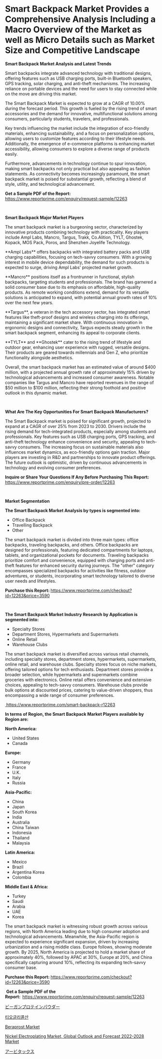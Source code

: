 <p><h1>Smart Backpack Market Provides a Comprehensive Analysis Including a Macro Overview of the Market as well as Micro Details such as Market Size and Competitive Landscape</h1></p><p><strong>Smart Backpack Market Analysis and Latest Trends</strong></p>
<p><p>Smart backpacks integrate advanced technology with traditional designs, offering features such as USB charging ports, built-in Bluetooth speakers, GPS tracking, solar charging, and anti-theft mechanisms. The increasing reliance on portable devices and the need for users to stay connected while on the move are driving this market.</p><p>The Smart Backpack Market is expected to grow at a CAGR of 10.00% during the forecast period. This growth is fueled by the rising trend of smart accessories and the demand for innovative, multifunctional solutions among consumers, particularly students, travelers, and professionals. </p><p>Key trends influencing the market include the integration of eco-friendly materials, enhancing sustainability, and a focus on personalization options, allowing users to customize features according to their lifestyle needs. Additionally, the emergence of e-commerce platforms is enhancing market accessibility, allowing consumers to explore a diverse range of products easily. </p><p>Furthermore, advancements in technology continue to spur innovation, making smart backpacks not only practical but also appealing as fashion statements. As connectivity becomes increasingly paramount, the smart backpack market is poised for substantial growth, reflecting a blend of style, utility, and technological advancement.</p></p>
<p><strong>Get a Sample PDF of the Report:&nbsp;</strong> <a href="https://www.reportprime.com/enquiry/request-sample/12263">https://www.reportprime.com/enquiry/request-sample/12263</a></p>
<p>&nbsp;</p>
<p><strong>Smart Backpack Major Market Players</strong></p>
<p><p>The smart backpack market is a burgeoning sector, characterized by innovative products combining technology with practicality. Key players include Ampl Labs, Mancro, Targus, Trakk, Co.Alition, TYLT, Ghostek, Kopack, MOS Pack, Poros, and Shenzhen Joyelife Technology.</p><p>**Ampl Labs** offers backpacks with integrated battery packs and USB charging capabilities, focusing on tech-savvy consumers. With a growing interest in mobile device dependability, the demand for such products is expected to surge, driving Ampl Labs' projected market growth.</p><p>**Mancro** positions itself as a frontrunner in functional, stylish backpacks, targeting students and professionals. The brand has garnered a solid consumer base due to its emphasis on affordable, high-quality products. As remote working conditions extend, demand for its versatile solutions is anticipated to expand, with potential annual growth rates of 10% over the next few years.</p><p>**Targus**, a veteran in the tech accessory sector, has integrated smart features like theft-proof designs and wireless charging into its offerings, maintaining a significant market share. With continuous innovation in ergonomic designs and connectivity, Targus expects steady growth in the smart backpack segment, enhancing its appeal to corporate clients.</p><p>**TYLT** and **Ghostek** cater to the rising trend of lifestyle and outdoor gear, enhancing user experience with rugged, versatile designs. Their products are geared towards millennials and Gen Z, who prioritize functionality alongside aesthetics.</p><p>Overall, the smart backpack market has an estimated value of around $400 million, with a projected annual growth rate of approximately 15% driven by technological advancements and increased consumer awareness. Notable companies like Targus and Mancro have reported revenues in the range of $50 million to $100 million, reflecting their strong foothold and positive outlook in this dynamic market.</p></p>
<p>&nbsp;</p>
<p><strong>What Are The Key Opportunities For Smart Backpack Manufacturers?</strong></p>
<p><p>The Smart Backpack market is poised for significant growth, projected to expand at a CAGR of over 25% from 2023 to 2030. Drivers include the rising demand for tech-integrated products, especially among students and professionals. Key features such as USB charging ports, GPS tracking, and anti-theft technology enhance convenience and security, appealing to tech-savvy consumers. The increasing focus on sustainable materials also influences market dynamics, as eco-friendly options gain traction. Major players are investing in R&D and partnerships to innovate product offerings. The future outlook is optimistic, driven by continuous advancements in technology and evolving consumer preferences.</p></p>
<p><strong>Inquire or Share Your Questions If Any Before Purchasing This Report:</strong> <a href="https://www.reportprime.com/enquiry/pre-order/12263">https://www.reportprime.com/enquiry/pre-order/12263</a></p>
<p>&nbsp;</p>
<p><strong>Market Segmentation</strong></p>
<p><strong>The Smart Backpack Market Analysis by types is segmented into:</strong></p>
<p><ul><li>Office Backpack</li><li>Travelling Backpack</li><li>Other</li></ul></p>
<p><p>The smart backpack market is divided into three main types: office backpacks, traveling backpacks, and others. Office backpacks are designed for professionals, featuring dedicated compartments for laptops, tablets, and organizational pockets for documents. Traveling backpacks prioritize comfort and convenience, equipped with charging ports and anti-theft features for enhanced security during journeys. The "other" category encompasses specialized backpacks for activities like fitness, outdoor adventures, or students, incorporating smart technology tailored to diverse user needs and lifestyles.</p></p>
<p><strong>Purchase this Report:&nbsp;</strong><a href="https://www.reportprime.com/checkout?id=12263&price=3590">https://www.reportprime.com/checkout?id=12263&price=3590</a></p>
<p>&nbsp;</p>
<p><strong>The Smart Backpack Market Industry Research by Application is segmented into:</strong></p>
<p><ul><li>Specialty Stores</li><li>Department Stores, Hypermarkets and Supermarkets</li><li>Online Retail</li><li>Warehouse Clubs</li></ul></p>
<p><p>The smart backpack market is diversified across various retail channels, including specialty stores, department stores, hypermarkets, supermarkets, online retail, and warehouse clubs. Specialty stores focus on niche markets, offering tailored options for tech enthusiasts. Department stores provide a broader selection, while hypermarkets and supermarkets combine groceries with electronics. Online retail offers convenience and extensive choices, appealing to tech-savvy consumers. Warehouse clubs provide bulk options at discounted prices, catering to value-driven shoppers, thus encompassing a wide range of consumer preferences.</p></p>
<p><a href="https://www.reportprime.com/smart-backpack-r12263">&nbsp;https://www.reportprime.com/smart-backpack-r12263</a></p>
<p><strong>In terms of Region, the Smart Backpack Market Players available by Region are:</strong></p>
<p>
    <p> <strong> North America: </strong>
        <ul>
            <li>United States</li>
            <li>Canada</li>
        </ul>
        </p> 
    <p> <strong> Europe: </strong>
        <ul>
            <li>Germany</li>
            <li>France</li>
            <li>U.K.</li>
            <li>Italy</li>
            <li>Russia</li>
        </ul>
        </p> 
    <p> <strong> Asia-Pacific: </strong>
        <ul>
            <li>China</li>
            <li>Japan</li>
            <li>South Korea</li>
            <li>India</li>
            <li>Australia</li>
            <li>China Taiwan</li>
            <li>Indonesia</li>
            <li>Thailand</li>
            <li>Malaysia</li>
        </ul>
        </p> 
    <p> <strong> Latin America: </strong>
        <ul>
            <li>Mexico</li>
            <li>Brazil</li>
            <li>Argentina Korea</li>
            <li>Colombia</li>
        </ul>
        </p> 
    <p> <strong> Middle East & Africa: </strong>
        <ul>
            <li>Turkey</li>
            <li>Saudi</li>
            <li>Arabia</li>
            <li>UAE</li>
            <li>Korea</li>
        </ul>
    </p>
    </p>
<p><p>The smart backpack market is witnessing robust growth across various regions, with North America leading due to high consumer adoption and technological advancements. Meanwhile, the Asia-Pacific region is expected to experience significant expansion, driven by increasing urbanization and a rising middle class. Europe follows, showing moderate growth. By 2025, North America is projected to hold a market share of approximately 40%, followed by APAC at 30%, Europe at 20%, and China specifically capturing around 10%, reflecting its expanding tech-savvy consumer base.</p></p>
<p><strong>Purchase this Report: </strong><a href="https://www.reportprime.com/checkout?id=12263&price=3590">https://www.reportprime.com/checkout?id=12263&price=3590</a></p>
<p>&nbsp;<strong>Get a Sample PDF of the Report:&nbsp;&nbsp;</strong><a href="https://www.reportprime.com/enquiry/request-sample/12263">https://www.reportprime.com/enquiry/request-sample/12263</a></p>
<p><strong></strong></p>
<p><p><a href="https://medium.com/@kathleencrooks2003/%E3%83%93%E3%83%BC%E3%82%AC%E3%83%B3%E3%83%97%E3%83%AD%E3%83%86%E3%82%A4%E3%83%B3%E3%83%91%E3%82%A6%E3%83%80%E3%83%BC%E5%B8%82%E5%A0%B4-2024%E5%B9%B4-2031%E5%B9%B4-%E6%A5%AD%E7%95%8C%E3%81%AE%E6%B4%9E%E5%AF%9F%E3%81%A8%E6%8A%95%E8%B3%87%E6%A9%9F%E4%BC%9A-6e6e5300d4e3">ビーガンプロテインパウダー</a></p><p><a href="https://medium.com/@darianswift1922_33282/%ED%8B%B0%EC%98%A4%EA%B8%80%EB%A6%AC%EC%BD%9C%EC%82%B0-%EC%82%B0%EC%97%85%EC%97%90-%EB%8C%80%ED%95%9C-%ED%86%B5%EC%B0%B0-%EC%8B%9C%EC%9E%A5-%EC%9E%AC%EB%AC%B4-%EC%83%81%ED%83%9C-%EC%8B%9C%EC%9E%A5-%EA%B7%9C%EB%AA%A8-%EB%B0%8F-2031%EB%85%84%EA%B9%8C%EC%A7%80%EC%9D%98-%EC%88%98%EC%9D%B5-%EB%B6%84%EC%84%9D-52012fc31029">티오글리콜산</a></p><p><a href="https://medium.com/@tammyjones1939/beraprost-market-trends-and-analysis-opportunities-and-challenges-for-future-growth-2024-2031-c043ce2e8d90">Beraprost Market</a></p><p><a href="https://www.linkedin.com/pulse/global-nickel-electroplating-market-outlook-forecast-2022-2028-g99kf?trackingId=mew0EPazQQWQPCCRU7BoQw%3D%3D">Nickel Electroplating Market, Global Outlook and Forecast 2022-2028 Market</a></p><p><a href="https://medium.com/@dfs4ff/erbitux%E3%81%AE%E5%B8%82%E5%A0%B4%E6%A6%82%E8%A6%81-2024%E5%B9%B4%E3%81%8B%E3%82%892031%E5%B9%B4%E3%81%BE%E3%81%A7%E3%81%AE%E3%82%B0%E3%83%AD%E3%83%BC%E3%83%90%E3%83%AB%E5%B8%82%E5%A0%B4%E5%8B%95%E5%90%91%E3%81%A8%E5%B0%86%E6%9D%A5%E3%81%AE%E5%B1%95%E6%9C%9B-a4ae6de7c781">アービタックス</a></p></p>